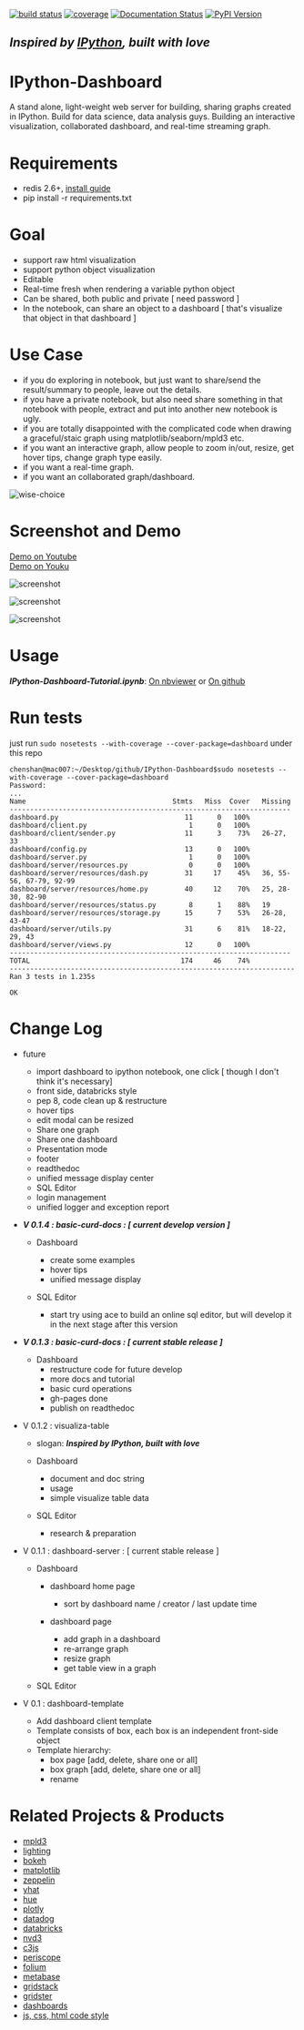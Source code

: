 
[![build status](https://api.travis-ci.org/litaotao/IPython-Dashboard.svg?branch=master)](https://travis-ci.org/litaotao/IPython-Dashboard)  [![coverage](https://coveralls.io/repos/litaotao/IPython-Dashboard/badge.svg?branche=master&service=github)](https://coveralls.io/r/litaotao/IPython-Dashboard)  [![Documentation Status](https://readthedocs.org/projects/ipython-dashboard/badge/?version=latest)](http://ipython-dashboard.readthedocs.org/en/latest)   [![PyPI Version](http://img.shields.io/pypi/v/IPython-Dashboard.svg)](https://pypi.python.org/pypi/IPython-Dashboard)



## ***Inspired by [IPython](http://ipython.org/), built with love***



# IPython-Dashboard
A stand alone, light-weight web server for building, sharing graphs created in IPython. Build for data science, data analysis guys. Building an interactive visualization, collaborated dashboard, and real-time streaming graph.


# Requirements

- redis 2.6+, [install guide](http://redis.io/topics/quickstart)
- pip install -r requirements.txt

# Goal

- support raw html visualization
- support python object visualization
- Editable
- Real-time fresh when rendering a variable python object
- Can be shared, both public and private [ need password ]
- In the notebook, can share an object to a dashboard [ that's visualize that object in that dashboard ]

# Use Case

- if you do exploring in notebook, but just want to share/send the result/summary to people, leave out the details.
- if you have a private notebook, but also need share something in that notebook with people, extract and put into another new notebook is ugly.
- if you are totally disappointed with the complicated code when drawing a graceful/staic graph using matplotlib/seaborn/mpld3 etc.
- if you want an interactive graph, allow people to zoom in/out, resize, get hover tips, change graph type easily.
- if you want a real-time graph.
- if you want an collaborated graph/dashboard.

![wise-choice](docs/wise-choice.jpg)


# Screenshot and Demo

[Demo on Youtube](https://youtu.be/LOWBEYDkn90)     
[Demo on Youku](http://v.youku.com/v_show/id_XMTM3MTc5MTAwMA)

![screenshot](docs/template-screenshot-0.1.3-1.jpg)

![screenshot](docs/template-screenshot-0.1.2-2.jpg)

![screenshot](docs/template-screenshot-0.1.2-3.jpg)




# Usage

***IPython-Dashboard-Tutorial.ipynb***: [On nbviewer](http://nbviewer.ipython.org/github/litaotao/IPython-Dashboard/blob/master/docs/IPython-Dashboard-Tutorial.ipynb) or [On github](https://github.com/litaotao/IPython-Dashboard/blob/master/docs/IPython-Dashboard-Tutorial.ipynb)



# Run tests

just run `sudo nosetests --with-coverage --cover-package=dashboard` under this repo

```
chenshan@mac007:~/Desktop/github/IPython-Dashboard$sudo nosetests --with-coverage --cover-package=dashboard
Password:
...
Name                                    Stmts   Miss  Cover   Missing
---------------------------------------------------------------------
dashboard.py                               11      0   100%
dashboard/client.py                         1      0   100%
dashboard/client/sender.py                 11      3    73%   26-27, 33
dashboard/config.py                        13      0   100%
dashboard/server.py                         1      0   100%
dashboard/server/resources.py               0      0   100%
dashboard/server/resources/dash.py         31     17    45%   36, 55-56, 67-79, 92-99
dashboard/server/resources/home.py         40     12    70%   25, 28-30, 82-90
dashboard/server/resources/status.py        8      1    88%   19
dashboard/server/resources/storage.py      15      7    53%   26-28, 43-47
dashboard/server/utils.py                  31      6    81%   18-22, 29, 43
dashboard/server/views.py                  12      0   100%
---------------------------------------------------------------------
TOTAL                                     174     46    74%
----------------------------------------------------------------------
Ran 3 tests in 1.235s

OK
```


# Change Log

- future
    + import dashboard to ipython notebook, one click [ though I don't think it's necessary]
    + front side, databricks style
    + pep 8, code clean up & restructure
    + hover tips
    + edit modal can be resized
    + Share one graph
    + Share one dashboard
    + Presentation mode
    + footer
    + readthedoc
    + unified message display center
    + SQL Editor
    + login management
    + unified logger and exception report


- ***V 0.1.4 : basic-curd-docs : [ current develop version ]***

    - Dashboard
        + create some examples
        + hover tips
        + unified message display

    - SQL Editor
        + start try using ace to build an online sql editor, but will develop it in the next stage after this version

- ***V 0.1.3 : basic-curd-docs : [ current stable release ]***

    - Dashboard
        + restructure code for future develop
        + more docs and tutorial
        + basic curd operations
        + gh-pages done
        + publish on readthedoc

- V 0.1.2 : visualiza-table
    - slogan: ***Inspired by IPython, built with love***

    - Dashboard
        + document and doc string
        + usage
        + simple visualize table data

    - SQL Editor
        + research & preparation


- V 0.1.1 : dashboard-server : [ current stable release ]  
    - Dashboard
        - dashboard home page
            + sort by dashboard name / creator / last update time

        - dashboard page
            + add graph in a dashboard
            + re-arrange graph
            + resize graph
            + get table view in a graph

    - SQL Editor


- V 0.1 : dashboard-template
    + Add dashboard client template
    + Template consists of box, each box is an independent front-side object
    + Template hierarchy:
        + box page [add, delete, share one or all]
        + box graph [add, delete, share one or all]
        + rename



# Related Projects & Products

- [mpld3](https://github.com/jakevdp/mpld3)
- [lighting](http://lightning-viz.org/)
- [bokeh](http://bokeh.pydata.org/en/latest/)
- [matplotlib](http://matplotlib.org)
- [zeppelin](https://github.com/apache/incubator-zeppelin)
- [yhat](https://github.com/yhat/rodeo)
- [hue](https://github.com/cloudera/hue)
- [plotly](https://github.com/plotly/dashboards)
- [datadog](https://www.datadoghq.com)
- [databricks](https://databricks.com/)
- [nvd3](http://nvd3.org/)
- [c3js](http://c3js.org/)
- [periscope](http://periscope.io)
- [folium](https://github.com/python-visualization/folium)
- [metabase](http://www.metabase.com/)
- [gridstack](https://github.com/troolee/gridstack.js)
- [gridster](http://gridster.net/)
- [dashboards](https://github.com/jupyter-incubator/dashboards)
- [js, css, html code style](https://github.com/fex-team/styleguide)
